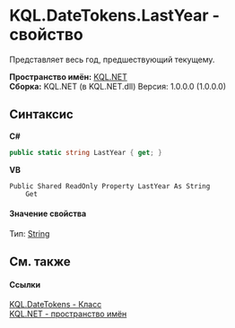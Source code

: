 # KQL.DateTokens.LastYear - свойство
 

Представляет весь год, предшествующий текущему.

**Пространство имён:**&nbsp;<a href="3C471DD0">KQL.NET</a><br />**Сборка:**&nbsp;KQL.NET (в KQL.NET.dll) Версия: 1.0.0.0 (1.0.0.0)

## Синтаксис

**C#**<br />
``` C#
public static string LastYear { get; }
```

**VB**<br />
``` VB
Public Shared ReadOnly Property LastYear As String
	Get
```


#### Значение свойства
Тип:&nbsp;<a href="http://msdn2.microsoft.com/ru-ru/library/s1wwdcbf" target="_blank">String</a>

## См. также


#### Ссылки
<a href="52D081BA">KQL.DateTokens - Класс</a><br /><a href="3C471DD0">KQL.NET - пространство имён</a><br />